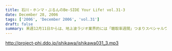 ```yaml
---
title: 石川・ホンマ・ぶるんのBe-SIDE Your Life! vol.31-3
date: December 28, 2006
tags: ['2006', 'December 2006', 'vol.31']
draft: false
summary: 来週12月11日からは、地上波ラジオ業界的には「聴取率週間」つまりスペシャルウィーク！！つまりレーティング！！石川元帥が毎週水曜・夜9時からやっている「石川昭人の放送サッカーズ」にも素敵なゲストがやってきちゃいます！（12月13日の放送です！詳細はエンディングでしゃべっていますのでよろしくお願いします。）そしてそして、もちろんビーサイは毎回がスペシャルウィーク！？来週も月曜のお昼から収録予定なので、ガンガンとメールして下さいね。NAMAE
---
```


http://project-phi.ddo.jp/ishikawa/ishikawa031_3.mp3